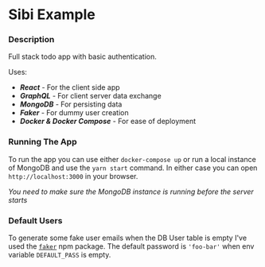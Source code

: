 # Sibi Example

### Description
Full stack todo app with basic authentication.

Uses:
- ***React*** - For the client side app
- ***GraphQL*** - For client server data exchange
- ***MongoDB*** - For persisting data
- ***Faker*** - For dummy user creation
- ***Docker & Docker Compose*** - For ease of deployment

### Running The App

To run the app you can use either `docker-compose up` or
run a local instance of MongoDB and use the `yarn start` command.
In either case you can open `http://localhost:3000` in your browser.

*You need to make sure the MongoDB instance is running before the server starts*

### Default Users

To generate some fake user emails when the DB User table is empty I've used the [`faker`](https://github.com/marak/Faker.js/) npm package.
The default password is `'foo-bar'` when env variable `DEFAULT_PASS` is empty.
